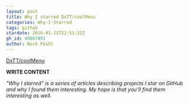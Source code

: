 ```yaml
---
layout: post
title: Why I starred DxTT/coolMenu
categories: Why-I-Starred
tags: github
stardate: 2016-01-21T22:51:22Z
gh_id: 49867891
author: Nick Peihl
---
```


[DxTT/coolMenu](star.repo.html_url)

**WRITE CONTENT**

*"Why I starred" is a series of articles describing projects I star on GitHub and why I found them interesting. My hope is that you'll find them interesting as well.*

